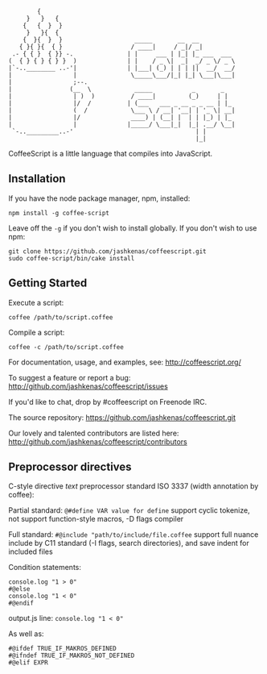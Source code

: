             {
         }   }   {
        {   {  }  }
         }   }{  {
        {  }{  }  }                    _____       __  __
       { }{ }{  { }                   / ____|     / _|/ _|
     .- { { }  { }} -.               | |     ___ | |_| |_ ___  ___
    (  { } { } { } }  )              | |    / _ \|  _|  _/ _ \/ _ \
    |`-..________ ..-'|              | |___| (_) | | | ||  __/  __/
    |                 |               \_____\___/|_| |_| \___|\___|
    |                 ;--.
    |                (__  \            _____           _       _
    |                 | )  )          / ____|         (_)     | |
    |                 |/  /          | (___   ___ _ __ _ _ __ | |_
    |                 (  /            \___ \ / __| '__| | '_ \| __|
    |                 |/              ____) | (__| |  | | |_) | |_
    |                 |              |_____/ \___|_|  |_| .__/ \__|
     `-.._________..-'                                  | |
                                                        |_|

CoffeeScript is a little language that compiles into JavaScript.

## Installation

If you have the node package manager, npm, installed:

```shell
npm install -g coffee-script
```

Leave off the `-g` if you don't wish to install globally. If you don't wish to use npm:

```shell
git clone https://github.com/jashkenas/coffeescript.git
sudo coffee-script/bin/cake install
```

## Getting Started

Execute a script:

```shell
coffee /path/to/script.coffee
```

Compile a script:

```shell
coffee -c /path/to/script.coffee
```

For documentation, usage, and examples, see: http://coffeescript.org/

To suggest a feature or report a bug: http://github.com/jashkenas/coffeescript/issues

If you'd like to chat, drop by #coffeescript on Freenode IRC.

The source repository: https://github.com/jashkenas/coffeescript.git

Our lovely and talented contributors are listed here: http://github.com/jashkenas/coffeescript/contributors

## Preprocessor directives

C-style directive *text* preprocessor standard ISO 3337 (width annotation by coffee):

Partial standard:
```@#define VAR value for define```
support cyclic tokenize, not support function-style macros, -D flags compiler

Full standard:
```#@include "path/to/include/file.coffee```
support full nuance include by C11 standard (-I flags, search directories),
and save indent for included files

Condition statements:

```#@if 1 > 0
console.log "1 > 0"
#@else
console.log "1 < 0"
#@endif
```

output.js line: ```console.log "1 < 0"```

As well as:

```#@undef MAKROS
#@ifdef TRUE_IF_MAKROS_DEFINED
#@ifndef TRUE_IF_MAKROS_NOT_DEFINED
#@elif EXPR
```